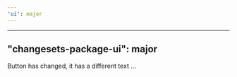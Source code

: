 ```yaml
---
'ui': major
---
```


---

## "changesets-package-ui": major

Button has changed, it has a different text
...
